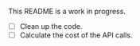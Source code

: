 
This README is a work in progress.

- [ ] Clean up the code.
- [ ] Calculate the cost of the API calls.